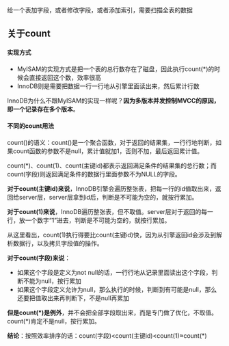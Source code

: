 给一个表加字段，或者修改字段，或者添加索引，需要扫描全表的数据

## 关于count

#### 实现方式

* MyISAM的实现方式是把一个表的总行数存在了磁盘，因此执行count(*)的时候会直接返回这个数，效率很高
* InnoDB则是需要把数据一行一行地从引擎里面读出来，然后累计行数

InnoDB为什么不跟MyISAM的实现一样呢？**因为多版本并发控制MVCC的原因，即一个记录存在多个版本**。

#### 不同的count用法

count()的语义：count()是一个聚合函数，对于返回的结果集，一行行地判断，如果count函数的参数不是null，累计值就加1，否则不加，最后返回累计值。

count(*)、count(1)、count(主键id)都表示返回满足条件的结果集的总行数；而count(字段)则返回满足条件的数据行里面参数不为NULL的字段。

**对于count(主键id)来说**，InnoDB引擎会遍历整张表，把每一行的id值取出来，返回给server层，server层拿到id后，判断是不可能为空的，就按行累加。

**对于count(1)来说**，InnoDB遍历整张表，但不取值。server层对于返回的每一行，放一个数字“1”进去，判断是不可能为空的，就按行累加。

从这里看出，count(1)执行得要比count(主键id)快，因为从引擎返回id会涉及到解析数据行，以及拷贝字段值的操作。

**对于count(字段)来说**：

* 如果这个字段是定义为not null的话，一行行地从记录里面读出这个字段，判断不能为null，按行累加
* 如果这个字段定义允许为null，那么执行的时候，判断到有可能是null，那么还要把值取出来再判断下，不是null再累加

**但是count(*)是例外**，并不会把全部字段取出来，而是专门做了优化，不取值。count(*)肯定不是null，按行累加。

**结论**：按照效率排序的话：count(字段)<count(主键id)<count(1)≈count(*)